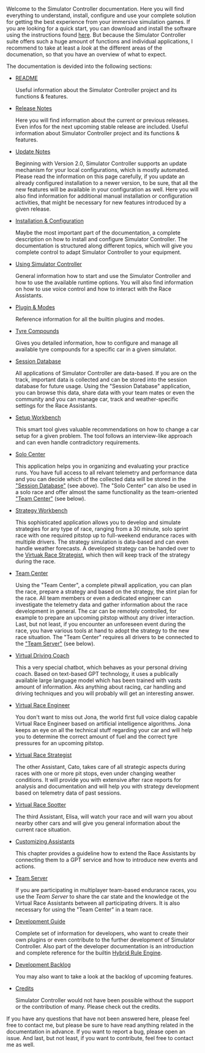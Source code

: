 Welcome to the Simulator Controller documentation. Here you will find everything to understand, install, configure and use your complete solution for getting the best experience from your immersive simulation games. If you are looking for a quick start, you can download and install the software using the instructions found [here](https://github.com/SeriousOldMan/Simulator-Controller#download-and-installation). But because the Simulator Controller suite offers such a huge amount of functions and individual applications, I recommend to take at least a *look* at the different areas of the documenation, so that you have an overview of what to expect.

The documentation is devided into the following sections:

  - [README](https://github.com/SeriousOldMan/Simulator-Controller/blob/main/README.md)
  
    Useful information about the Simulator Controller project and its functions & features. 

  - [Release Notes](https://github.com/SeriousOldMan/Simulator-Controller/wiki/Release-Notes)

    Here you will find information about the current or previous releases. Even infos for the next upcoming stable release are included. 
    Useful information about Simulator Controller project and its functions & features. 

  - [Update Notes](https://github.com/SeriousOldMan/Simulator-Controller/wiki/Update-Notes)

    Beginning with Version 2.0, Simulator Controller supports an update mechanism for your local configurations, which is mostly automated. Please read the information on this page carefully, if you update an already configured installation to a newer version, to be sure, that all the new features will be available in your configuration as well. Here you will also find information for additional manual installation or configuration activities, that might be necessary for new features introduced by a given release.
	
  - [Installation & Configuration](https://github.com/SeriousOldMan/Simulator-Controller/wiki/Installation-&-Configuration)

    Maybe the most important part of the documentation, a complete description on how to install and configure Simulator Controller. The documentation is structured along different topics, which will give you complete control to adapt Simulator Controller to your equipment.
	
  - [Using Simulator Controller](https://github.com/SeriousOldMan/Simulator-Controller/wiki/Using-Simulator-Controller)

    General information how to start and use the Simulator Controller and how to use the available runtime options.	You will also find information on how to use voice control and how to interact with the Race Assistants.
	
  - [Plugin & Modes](https://github.com/SeriousOldMan/Simulator-Controller/wiki/Plugins-&-Modes)

    Reference information for all the builtin plugins and modes.
	
  - [Tyre Compounds](https://github.com/SeriousOldMan/Simulator-Controller/wiki/Tyre-Compounds)

    Gives you detailed information, how to configure and manage all available tyre compounds for a specific car in a given simulator.

  - [Session Database](https://github.com/SeriousOldMan/Simulator-Controller/wiki/Session-Database)
  
    All applications of Simulator Controller are data-based. If you are on the track, important data is collected and can be stored into the session database for future usage. Using the "Session Database" application, you can browse this data, share data with your team mates or even the community and you can manage car, track and weather-specific settings for the Race Assistants.
	
  - [Setup Workbench](https://github.com/SeriousOldMan/Simulator-Controller/wiki/Setup-Workbench)

    This smart tool gives valuable recommendations on how to change a car setup for a given problem. The tool follows an interview-like approach and can even handle contradictory requirements.

  - [Solo Center](https://github.com/SeriousOldMan/Simulator-Controller/wiki/Solo-Center)
  
    This application helps you in organizing and evaluating your practice runs. You have full access to all relvant telemetry and performance data and you can decide which of the collected data will be stored in the ["Session Database"](https://github.com/SeriousOldMan/Simulator-Controller/wiki/Session-Database) (see above). The "Solo Center" can also be used in a solo race and offer almost the same functionality as the team-oriented ["Team Center"](https://github.com/SeriousOldMan/Simulator-Controller/wiki/Team-Center) (see below).
	
  - [Strategy Workbench](https://github.com/SeriousOldMan/Simulator-Controller/wiki/Strategy-Workbench)

    This sophisticated application allows you to develop and simulate strategies for any type of race, ranging from a 30 minute, solo sprint race with one required pitstop up to full-weekend endurance races with multiple drivers. The strategy simulation is data-based and can even handle weather forecasts. A developed strategy can be handed over to the [Virtuak Race Strategist](https://github.com/SeriousOldMan/Simulator-Controller/wiki/Virtual-Race-Strategist), which then will keep track of the strategy during the race.
	
  - [Team Center](https://github.com/SeriousOldMan/Simulator-Controller/wiki/Team-Center)
  
    Using the "Team Center", a complete pitwall application, you can plan the race, prepare a strategy and based on the strategy, the stint plan for the race. All team members or even a dedicated engineer can investigate the telemetry data and gather information about the race development in general. The car can be remotely controlled, for example to prepare an upcoming pitstop without any driver interaction. Last, but not least, if you encounter an unforeseen event during the race, you have various tools at hand to adopt the strategy to the new race situation. The "Team Center" requires all drivers to be connected to the ["Team Server"](https://github.com/SeriousOldMan/Simulator-Controller/wiki/Team-Server) (see below).
  
  - [Virtual Driving Coach](https://github.com/SeriousOldMan/Simulator-Controller/wiki/Virtual-Driving-Coach)

    This a very special chatbot, which behaves as your personal driving coach. Based on text-based GPT technology, it uses a publically available large language model which has been trained with vasts amount of information. Aks anything about racing, car handling and driving techniques and you will probably will get an interesting answer.
	
  - [Virtual Race Engineer](https://github.com/SeriousOldMan/Simulator-Controller/wiki/Virtual-Race-Engineer)

    You don't want to miss out Jona, the world first full voice dialog capable Virtual Race Engineer based on artificial intelligence algorithms. Jona keeps an eye on all the technical stuff regarding your car and will help you to determine the correct amount of fuel and the correct tyre pressures for an upcoming pitstop.
	
  - [Virtual Race Strategist](https://github.com/SeriousOldMan/Simulator-Controller/wiki/Virtual-Race-Strategist)

    The other Assistant, Cato, takes care of all strategic aspects during races with one or more pit stops, even under changing weather conditions. It will provide you with extensive after race reports for analysis and documentation and will help you with strategy development based on telemetry data of past sessions.
	
  - [Virtual Race Spotter](https://github.com/SeriousOldMan/Simulator-Controller/wiki/Virtual-Race-Spotter)

    The third Assistant, Elisa, will watch your race and will warn you about nearby other cars and will give you general information about the current race situation.
	
  - [Customizing Assistants](https://github.com/SeriousOldMan/Simulator-Controller/wiki/Customizing-Assistants)

    This chapter provides a guideline how to extend the Race Assistants by connecting them to a GPT service and how to introduce new events and actions.
	
  - [Team Server](https://github.com/SeriousOldMan/Simulator-Controller/wiki/Team-Server)

    If you are participating in multiplayer team-based endurance races, you use the *Team Server* to share the car state and the knowledge ot the Virtual Race Assistants between all participating drivers. It is also necessary for using the "Team Center" in a team race.
	
  - [Development Guide](https://github.com/SeriousOldMan/Simulator-Controller/wiki/Development-Overview-&-Concepts)

    Complete set of information for developers, who want to create their own plugins or even contribute to the further development of Simulator Controller. Also part of the developer documentation is an introduction and complete reference for the builtin [Hybrid Rule Engine](https://github.com/SeriousOldMan/Simulator-Controller/wiki/Rule-Engine).
	
  - [Development Backlog](https://github.com/SeriousOldMan/Simulator-Controller/wiki/Backlog)

    You may also want to take a look at the backlog of upcoming features.
	
  - [Credits](https://github.com/SeriousOldMan/Simulator-Controller/wiki/Credits)

    Simulator Controller would not have been possible without the support or the contribution of many. Please check out the credits.
  
If you have any questions that have not been answered here, please feel free to contact me, but please be sure to have read anything related in the documentation in advance. If you want to report a bug, please open an issue. And last, but not least, if you want to contribute, feel free to contact me as well.